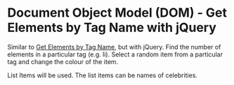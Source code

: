 # Document Object Model (DOM) - Get Elements by Tag Name with jQuery

Similar to [Get Elements by Tag Name](https://github.com/derektypist/dom-elements-by-tag-name), but with jQuery.  Find the number of elements in a particular tag (e.g. li).  Select a random item from a particular tag and change the colour of the item.

List Items will be used.  The list items can be names of celebrities.

